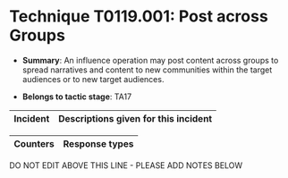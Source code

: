 # Technique T0119.001: Post across Groups

* **Summary**: An influence operation may post content across groups to spread narratives and content to new communities within the target audiences or to new target audiences. 

* **Belongs to tactic stage**: TA17


| Incident | Descriptions given for this incident |
| -------- | -------------------- |



| Counters | Response types |
| -------- | -------------- |


DO NOT EDIT ABOVE THIS LINE - PLEASE ADD NOTES BELOW